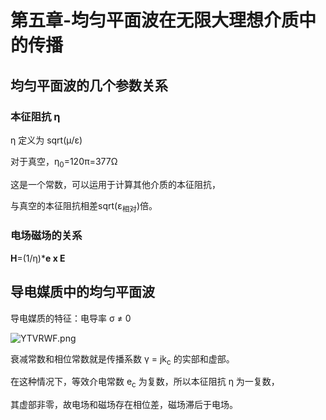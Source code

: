 # 第五章-均匀平面波在无限大理想介质中的传播
## 均匀平面波的几个参数关系
### 本征阻抗 &eta;
&eta; 定义为 sqrt(&mu;/&epsilon;)

对于真空，&eta;<sub>0</sub>=120&pi;=377&Omega;

这是一个常数，可以运用于计算其他介质的本征阻抗，

与真空的本征阻抗相差sqrt(&epsilon;<sub>相对</sub>)倍。

### 电场磁场的关系
**H**=(1/&eta;)\***e x E**
## 导电媒质中的均匀平面波
导电媒质的特征：电导率 &sigma; ≠ 0

![YTVRWF.png](https://s1.ax1x.com/2020/05/20/YTVRWF.png)

衰减常数和相位常数就是传播系数 &gamma; = jk<sub>c</sub> 的实部和虚部。

在这种情况下，等效介电常数 e<sub>c</sub> 为复数，所以本征阻抗 &eta; 为一复数，

其虚部非零，故电场和磁场存在相位差，磁场滞后于电场。
